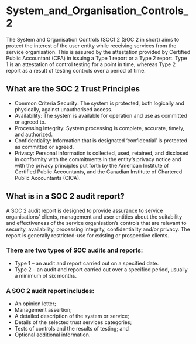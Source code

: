 # System_and_Organisation_Controls_2
The System and Organisation Controls (SOC) 2 (SOC 2 in short) aims to protect the interest of the user entity while receiving services from the service organisation. This is assured by the attestation provided by Certified Public Accountant (CPA) in issuing a Type 1 report or a Type 2 report. Type 1 is an attestation of control testing for a point in time, whereas Type 2 report as a result of testing controls over a period of time.

## What are the SOC 2 Trust Principles
- Common Criteria Security: The system is protected, both logically and physically, against unauthorised access.
- Availability: The system is available for operation and use as committed or agreed to. 
- Processing Integrity: System processing is complete, accurate, timely, and authorized. 
- Confidentiality: Information that is designated ‘confidential’ is protected as committed or agreed. 
- Privacy: Personal information is collected, used, retained, and disclosed in conformity with the commitments in the entity’s privacy notice and with the privacy principles put forth by the American Institute of Certified Public Accountants, and the Canadian Institute of Chartered Public Accountants (CICA).

## What is in a SOC 2 audit report?
A SOC 2 audit report is designed to provide assurance to service organisations’ clients, management and user entities about the suitability and effectiveness of the service organisation’s controls that are relevant to security, availability, processing integrity, confidentiality and/or privacy. The report is generally restricted-use for existing or prospective clients.

### There are two types of SOC audits and reports:
- Type 1 – an audit and report carried out on a specified date.
- Type 2 – an audit and report carried out over a specified period, usually a minimum of six months.

### A SOC 2 audit report includes:
- An opinion letter;
- Management assertion;
- A detailed description of the system or service;
- Details of the selected trust services categories;
- Tests of controls and the results of testing; and
- Optional additional information.
